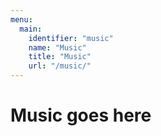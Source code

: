 ```yaml
---
menu:
  main:
    identifier: "music"
    name: "Music"
    title: "Music"
    url: "/music/"
---
```

# Music goes here